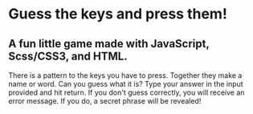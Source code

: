 # Guess the keys and press them!

## A fun little game made with JavaScript, Scss/CSS3, and HTML.

There is a pattern to the keys you have to press. Together they make a name or word. Can you guess what it is? Type your answer in the input provided and hit return. If you don't guess correctly, you will receive an error message. If you do, a secret phrase will be revealed!

